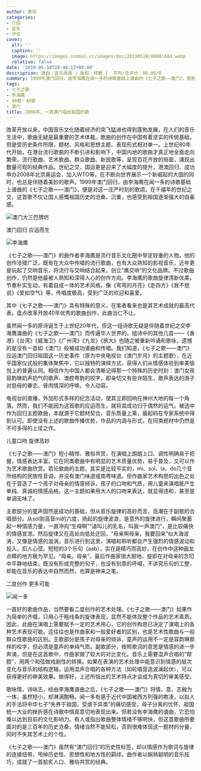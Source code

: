 ```yaml
---
author: 麦琼
categories:
- 介绍
- 音乐
- 评论
cover:
  alt: ''
  caption: ''
  image: https://images.soomal.cc/images/doc/20190510/00081684.webp
  relative: false
date: '2019-05-10T10:46:12+08:00'
description: 源自：音乐周报 | 版权：转载 |  平均/总评分：00.00/0
summary: 1999年澳门回归，由李海鹰在闻一多的诗歌基础上谱曲的《七子之歌――澳门》，便是对这一庄严时刻的歌颂。在千禧年的世纪之交，这首歌不仅让国人感慨祖国历史的沧桑、沉重，也感受到祖国逐渐强大的自豪感……
tags:
- 七子之歌
- 李海鹰
- 40载・40歌
- 澳门
title: 2000年，一首澳门唱给祖国的歌
---
```


改革开放以来，中国音乐文化随着经济的突飞猛进也得到蓬勃发展，在人们的音乐生活中，歌曲无疑是最重要的艺术体裁。歌曲的创作在中国有着坚实的传统基础，但是受历史条件所限，题材、风格和思想主题、表现形式相对单一。上世纪80年代开始，在港台流行歌曲的不断引进和影响下，中国内地的歌曲才真正地全面走向繁荣。流行歌曲、艺术歌曲、群众歌曲、新民歌等，呈现百花齐放的局面，涌现出数量可观的经典作品。世纪之交，国运更是迎来了大幅度的提升，港澳回归、成功申办2008年北京奥运会、加入WTO等，在不断向世界展示一个新崛起的大国的同时，也总是伴随着美妙的歌声。1999年澳门回归，由李海鹰在闻一多的诗歌基础上谱曲的《七子之歌――澳门》，便是对这一庄严时刻的歌颂。在千禧年的世纪之交，这首歌不仅让国人感慨祖国历史的沧桑、沉重，也感受到祖国逐渐强大的自豪感。

![澳门大三巴牌坊](https://images.soomal.cc/images/doc/20190510/00081684.webp)





澳门回归 应运而生

![李海鹰](https://images.soomal.cc/images/doc/20190510/00081682_01.webp)





《七子之歌――澳门》的曲作者李海鹰是流行音乐文化圈中举足轻重的人物。他的创作涉猎广泛，既有在大众中传唱的流行歌曲，也有大众熟知的影视音乐，近年更是玩起了交响音乐，将流行与交响结合起来，创立“鹰交响”的文化品牌。不过歌曲创作，仍然是他最被人熟知和深得人心的创作方向。李海鹰的歌曲旋律清新优美，节奏朴实生动，有着自成一体的艺术风格。像《弯弯的月亮》《走四方》《我不想说》《爱如空气》等，传唱度极高，受到广泛的欢迎和喜爱。

其中《七子之歌――澳门》具有特殊的意义，在笔者看来也是其艺术成就的最高代表。盘点改革开放40年优秀的歌曲创作，此曲当仁不让。

虽然闻一多的原诗诞生于上世纪20年代，但这一组诗歌无疑是伴随着世纪之交李海鹰谱曲的《七子之歌――澳门》而传遍华人世界的。组诗中的其他几首――《香港》《台湾》《威海卫》《广州湾》《九龙》《旅大》也随之被重新吟诵和歌咏，遗憾的是没有一首如《澳门》般被成功谱曲和传唱。我们知道，《七子之歌――澳门》应运澳门回归祖国这一历史事件（原为中央电视台《澳门岁月》的主题歌），在近乎国家仪式般的集体聚焦中，它以独特的演绎方式，获得人们从情感体验到审美愉悦上的普遍认同。相信作为中国人都会清晰记得那一个特殊的历史时刻：澳门女孩容韵琳奶声奶气的歌声、澳腔粤韵的咬字，即亲切又有些许陌生，歌声表达的游子对慈母的眷恋、骨肉情深的呼唤，令人动容。

电视台的直播，外加形式多样的纪念活动，使其立即回响在神州大地的每一个角落。然而，我们不能因为这首歌的应运而生，就将其成功归于偶然的运气。被选中作为回归主题歌曲，本就源于它题材契合、音乐质量上乘，最起码在专家系统中得到认可。即使没有上述的歌曲传播优势，作品的内涵与形式，在同类题材中仍然是不可多得的上佳之作。

儿童口吻 旋律高妙

《七子之歌――澳门》短小精悍、雅俗共赏，在演唱上朗朗上口、调性明确易于把握，情感表达丰富。它在同类歌曲中有明显的艺术质量优势，易于普及，又可以作为艺术歌曲欣赏。若论歌曲的主题，其实是比较平实的，mi、sol、la、do几个音所结构的民族性音调，并没有澳门味道或南粤味道。但作曲家艺术构思的出色之处在于营造了一个孩子对母亲的情感倾诉，孩子的口吻和气质，用儿童来演唱能产生单纯、真诚的情感品格。这一主题如果用大人的口吻来表达，就显得违和，甚至是单调无味了。

主歌部分的童声固然是成功的基础，但从音乐旋律的高妙而言，高潮在于副歌的合唱部分。从sol到高音mi的六度，扬起的旋律波浪，是意外的旋律进行，瞬间聚蓄起一种情感力量，一直冲向“生母啊”“请叫儿的乳名，叫我一声澳门”，是比较痛快的情感宣泄。然后旋律又在高处向低处迂回，“母亲啊母亲，我要回来”似大海波涛，又像是情感的漩涡，音乐进行到这里，演唱和聆听都会产生强烈的情感波动和投入，扣人心弦。短短的3个乐句（aab），实在是精巧而高妙，在创作中这种画龙点睛的地方极为罕见。“母亲，母亲”，最后作曲家很大胆地、旋即在对母亲的念叨中平静地结束，既没有形成完整的句子，也没有刻意的呼喊，不讲究乐句的工整，却能在音乐的表达中自然而然，也算是神来之笔。

二度创作 更多可能

![闻一多](https://images.soomal.cc/images/doc/20190510/00081683_01.webp)





一首好的歌曲作品，当然要看二度创作的艺术处理。《七子之歌――澳门》如果作为简单的齐唱，只用心于粗线条的旋律表现，显然不能体现整个作品的艺术素质。因此，此曲在演唱上需要赋予一定的艺术用心，它的创作构思已决定了演唱上的各种艺术表现可能。这往往也是作曲家和一般爱好者的区别，也是艺术性歌曲与一般群众性歌曲的区别。主歌部分是孩子对母亲的倾诉，童声的运用不一定是容韵琳那样的咬字，但必须是童声的单纯气质。副歌部分，按照歌词的意思是情感的进一步奔涌，但是在这首歌中，作曲家做了较大的对比变化。音乐上需要混声合唱的“帮腔”，用两个和弦做戏剧性的转换。如果在表演的艺术处理中能意识到情感的层次变化与音乐的结构逻辑，运用混声合唱的各种方法（如轮唱营造波澜起伏），可以获得更好的审美效果。做得好，上述所指出的艺术特点才会成为真切的审美感受。

歌咏情，诗咏志，经由李海鹰谱曲之后，《七子之歌――澳门》将情、意、志融为一体，虽然短小，却淋漓酣畅。闻一多有感于近代中国被西方列强的欺凌，以拟人的手法将中华七子“失养于祖国，受虐于异类”的痛切感受，母子分离的忧怀、祖国统一大业的挫折感在诗歌中情真意切地表现出来。但若没有李海鹰的谱曲，它恐怕难以达到目前的文化影响力。有人或指出歌曲整体情绪不够明快，但这首歌曲所要面对的是三百年的历史沧桑，情绪当然不能轻松，否则很难体现这一题材的分量，同时不失其艺术上的个性。

《七子之歌――澳门》虽然有“澳门回归”的历史性标签，却以情感作为歌词与旋律的连接纽带，甩掉历史性、思想性和地方性的羁绊。曲作者以娴熟聪明的音乐技巧，成就了一首脍炙人口、雅俗共赏的经典。